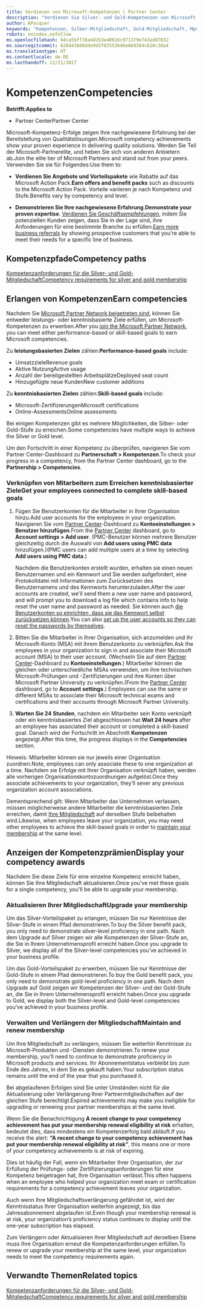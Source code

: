 ```yaml
---
title: Verdienen von Microsoft-Kompetenzen | Partner Center
description: "Verdienen Sie Silver- und Gold-Kompetenzen von Microsoft, um Ihre nachgewiesene Erfahrung bei der Bereitstellung von Qualitätslösungen in einem speziellen Geschäftsbereich zu demonstrieren."
author: KPacquer
keywords: "Kompetenzen, Silber-Mitgliedschaft, Gold-Mitgliedschaft, Mpn, MAPS, Kompetenz, Vorteile, Leistungsziele, Fähigkeitsziele"
robots: noindex,nofollow
ms.openlocfilehash: b4ca5bff38a4d2b3e40616c971379e743ad87032
ms.sourcegitcommit: 628443b08dde9d2f02553b46e669504c620c3da4
ms.translationtype: HT
ms.contentlocale: de-DE
ms.lasthandoff: 12/21/2017
---
```

<!--
•   FWLink https://go.microsoft.com/fwlink/?linkid=851080 : top of page
•   FWLink https://go.microsoft.com/fwlink/?linkid=851281: top of page (duplicate)
•   FWLink https://go.microsoft.com/fwlink/?linkid=851079: Competencies (#attainment_paths)
•   FWLink https://go.microsoft.com/fwlink/?linkid=851081: Maintain and renew membership (#maintain_membership)
•   FWLink https://go.microsoft.com/fwlink/?linkid=851082: Get your employees connected to complete skill-based goals (#associating_achievements)
•   FWLink https://go.microsoft.com/fwlink/?linkid=851083 : Achievement overrides (#achievement_override)
•   FWLink: https://go.microsoft.com/fwlink/?linkid=851236: UI link, goes to the place where you import new users. Temporarily points to the Partner Center homepage.
•   FWLink: https://go.microsoft.com/fwlink/?linkid=851607 :Will go to the docs page for Silver/Gold competency achievements. Currently goes to https://partnercenter.microsoft.com/partner/cloud-solution-provider 

 -->

# <a name="competencies"></a><span data-ttu-id="5744d-104">Kompetenzen</span><span class="sxs-lookup"><span data-stu-id="5744d-104">Competencies</span></span>

**<span data-ttu-id="5744d-105">Betrifft:</span><span class="sxs-lookup"><span data-stu-id="5744d-105">Applies to</span></span>**
-  <span data-ttu-id="5744d-106">Partner Center</span><span class="sxs-lookup"><span data-stu-id="5744d-106">Partner Center</span></span>

<span data-ttu-id="5744d-107">Microsoft-Kompetenz-Erfolge zeigen Ihre nachgewiesene Erfahrung bei der Bereitstellung von Qualitätslösungen.</span><span class="sxs-lookup"><span data-stu-id="5744d-107">Microsoft competency achievements show your proven experience in delivering quality solutions.</span></span> <span data-ttu-id="5744d-108">Werden Sie Teil der Microsoft-Partnerelite, und heben Sie sich von anderen Anbietern ab.</span><span class="sxs-lookup"><span data-stu-id="5744d-108">Join the elite tier of Microsoft Partners and stand out from your peers.</span></span> <span data-ttu-id="5744d-109">Verwenden Sie sie für Folgendes:</span><span class="sxs-lookup"><span data-stu-id="5744d-109">Use them to:</span></span> 

*  <span data-ttu-id="5744d-110">**Verdienen Sie Angebote und Vorteilspakete** wie Rabatte auf das Microsoft Action Pack.</span><span class="sxs-lookup"><span data-stu-id="5744d-110">**Earn offers and benefit packs** such as discounts to the Microsoft Action Pack.</span></span> <span data-ttu-id="5744d-111">Vorteile variieren je nach Kompetenz und Stufe.</span><span class="sxs-lookup"><span data-stu-id="5744d-111">Benefits vary by competency and level.</span></span> 

*  <span data-ttu-id="5744d-112">**Demonstrieren Sie Ihre nachgewiesene Erfahrung**.</span><span class="sxs-lookup"><span data-stu-id="5744d-112">**Demonstrate your proven expertise**.</span></span> <span data-ttu-id="5744d-113">[Verdienen Sie Geschäftsempfehlungen](referrals.md), indem Sie potenziellen Kunden zeigen, dass Sie in der Lage sind, ihre Anforderungen für eine bestimmte Branche zu erfüllen.</span><span class="sxs-lookup"><span data-stu-id="5744d-113">[Earn more business referrals](referrals.md) by showing prospective customers that you're able to meet their needs for a specific line of business.</span></span>

## <a href="" id="attainment_paths"></a> <span data-ttu-id="5744d-114">Kompetenzpfade</span><span class="sxs-lookup"><span data-stu-id="5744d-114">Competency paths</span></span>

[<span data-ttu-id="5744d-115">Kompetenzanforderungen für die Silver- und Gold-Mitgliedschaft</span><span class="sxs-lookup"><span data-stu-id="5744d-115">Competency requirements for silver and gold membership</span></span>](learn-about-competencies.md)

## <a name="earn-competencies"></a><span data-ttu-id="5744d-116">Erlangen von Kompetenzen</span><span class="sxs-lookup"><span data-stu-id="5744d-116">Earn competencies</span></span>

<span data-ttu-id="5744d-117">Nachdem Sie [Microsoft Partner Network beigetreten sind](mpn-overview.md), können Sie entweder leistungs- oder kenntnisbasierte Ziele erfüllen, um Microsoft-Kompetenzen zu erwerben.</span><span class="sxs-lookup"><span data-stu-id="5744d-117">After you [join the Microsoft Partner Network](mpn-overview.md), you can meet either performance-based or skill-based goals to earn Microsoft competencies.</span></span> 

<span data-ttu-id="5744d-118">Zu **leistungsbasierten Zielen** zählen:</span><span class="sxs-lookup"><span data-stu-id="5744d-118">**Performance-based goals** include:</span></span> 
* <span data-ttu-id="5744d-119">Umsatzziele</span><span class="sxs-lookup"><span data-stu-id="5744d-119">Revenue goals</span></span>
* <span data-ttu-id="5744d-120">Aktive Nutzung</span><span class="sxs-lookup"><span data-stu-id="5744d-120">Active usage</span></span>
* <span data-ttu-id="5744d-121">Anzahl der bereitgestellten Arbeitsplätze</span><span class="sxs-lookup"><span data-stu-id="5744d-121">Deployed seat count</span></span>
* <span data-ttu-id="5744d-122">Hinzugefügte neue Kunden</span><span class="sxs-lookup"><span data-stu-id="5744d-122">New customer additions</span></span>

<span data-ttu-id="5744d-123">Zu **kenntnisbasierten Zielen** zählen:</span><span class="sxs-lookup"><span data-stu-id="5744d-123">**Skill-based goals** include:</span></span> 
* <span data-ttu-id="5744d-124">Microsoft-Zertifizierungen</span><span class="sxs-lookup"><span data-stu-id="5744d-124">Microsoft certifications</span></span>
* <span data-ttu-id="5744d-125">Online-Assessments</span><span class="sxs-lookup"><span data-stu-id="5744d-125">Online assessments</span></span> 

<span data-ttu-id="5744d-126">Bei einigen Kompetenzen gibt es mehrere Möglichkeiten, die Silber- oder Gold-Stufe zu erreichen.</span><span class="sxs-lookup"><span data-stu-id="5744d-126">Some competencies have multiple ways to achieve the Silver or Gold level.</span></span>

<span data-ttu-id="5744d-127">Um den Fortschritt in einer Kompetenz zu überprüfen, navigieren Sie vom Partner Center-Dashboard zu **Partnerschaft > Kompetenzen**.</span><span class="sxs-lookup"><span data-stu-id="5744d-127">To check your progress in a competency, from the Partner Center dashboard, go to the **Partnership > Competencies**.</span></span> 

### <a href="" id="associating_achievements"></a><span data-ttu-id="5744d-128">Verknüpfen von Mitarbeitern zum Erreichen kenntnisbasierter Ziele</span><span class="sxs-lookup"><span data-stu-id="5744d-128">Get your employees connected to complete skill-based goals</span></span>

1.  <span data-ttu-id="5744d-129">Fügen Sie Benutzerkonten für die Mitarbeiter in Ihrer Organisation hinzu.</span><span class="sxs-lookup"><span data-stu-id="5744d-129">Add user accounts for the employees in your organization.</span></span> <span data-ttu-id="5744d-130">Navigieren Sie vom [Partner Center](http://partnercenter.microsoft.com)-Dashboard zu **Kontoeinstellungen > Benutzer hinzufügen**.</span><span class="sxs-lookup"><span data-stu-id="5744d-130">From the [Partner Center](http://partnercenter.microsoft.com) dashboard, go to **Account settings > Add user**.</span></span> <span data-ttu-id="5744d-131">(PMC-Benutzer können mehrere Benutzer gleichzeitig durch die Auswahl von **Add users using PMC data** hinzufügen.)</span><span class="sxs-lookup"><span data-stu-id="5744d-131">(PMC users can add multiple users at a time by selecting **Add users using PMC data**.)</span></span>

    <span data-ttu-id="5744d-132">Nachdem die Benutzerkonten erstellt wurden, erhalten sie einen neuen Benutzernamen und ein Kennwort und Sie werden aufgefordert, eine Protokolldatei mit Informationen zum Zurücksetzen des Benutzernamens und des Kennworts herunterzuladen.</span><span class="sxs-lookup"><span data-stu-id="5744d-132">After the user accounts are created, we'll send them a new user name and password, and will prompt you to download a log file which contains info to help reset the user name and password as needed.</span></span> <span data-ttu-id="5744d-133">Sie können auch [die Benutzerkonten so einrichten, dass sie das Kennwort selbst zurücksetzen können](https://docs.microsoft.com/en-us/azure/active-directory/active-directory-passwords-getting-started).</span><span class="sxs-lookup"><span data-stu-id="5744d-133">You can also [set up the user accounts so they can reset the passwords by themselves](https://docs.microsoft.com/en-us/azure/active-directory/active-directory-passwords-getting-started).</span></span>

2. <span data-ttu-id="5744d-134">Bitten Sie die Mitarbeiter in Ihrer Organisation, sich anzumelden und ihr Microsoft-Konto (MSA) mit ihrem Benutzerkonto zu verknüpfen.</span><span class="sxs-lookup"><span data-stu-id="5744d-134">Ask the employees in your organization to sign in and associate their Microsoft account (MSA) to their user account.</span></span> <span data-ttu-id="5744d-135">(Wechseln Sie auf dem [Partner Center](http://partnercenter.microsoft.com)-Dashboard zu **Kontoeinstellungen**.) Mitarbeiter können die gleichen oder unterschiedliche MSAs verwenden, um ihre technischen Microsoft-Prüfungen und -Zertifizierungen und ihre Konten über Microsoft Partner University zu verknüpfen.</span><span class="sxs-lookup"><span data-stu-id="5744d-135">(From the [Partner Center](http://partnercenter.microsoft.com) dashboard, go to **Account settings**.) Employees can use the same or different MSAs to associate their Microsoft technical exams and certifications and their accounts through Microsoft Partner University.</span></span>

3.  <span data-ttu-id="5744d-136">**Warten Sie 24 Stunden**, nachdem ein Mitarbeiter sein Konto verknüpft oder ein kenntnisbasiertes Ziel abgeschlossen hat.</span><span class="sxs-lookup"><span data-stu-id="5744d-136">**Wait 24 hours** after an employee has associated their account or completed a skill-based goal.</span></span> <span data-ttu-id="5744d-137">Danach wird der Fortschritt im Abschnitt **Kompetenzen** angezeigt.</span><span class="sxs-lookup"><span data-stu-id="5744d-137">After this time, the progress displays in the **Competencies** section.</span></span>

<span data-ttu-id="5744d-138">Hinweis: Mitarbeiter können sie nur jeweils einer Organisation zuordnen.</span><span class="sxs-lookup"><span data-stu-id="5744d-138">Note, employees can only associate these to one organization at a time.</span></span> <span data-ttu-id="5744d-139">Nachdem sie Erfolge mit Ihrer Organisation verknüpft haben, werden alle vorherigen Organisationskontozuordnungen aufgelöst.</span><span class="sxs-lookup"><span data-stu-id="5744d-139">Once they associate achievements to your organization, they’ll sever any previous organization account associations.</span></span>

<span data-ttu-id="5744d-140">Dementsprechend gilt: Wenn Mitarbeiter das Unternehmen verlassen, müssen möglicherweise andere Mitarbeiter die kenntnisbasierten Ziele erreichen, damit [Ihre Mitgliedschaft](#maintaining_membership) auf derselben Stufe beibehalten wird.</span><span class="sxs-lookup"><span data-stu-id="5744d-140">Likewise, when employees leave your organization, you may need other employees to achieve the skill-based goals in order to [maintain your membership](#maintaining_membership) at the same level.</span></span>

## <a name="display-your-competency-awards"></a><span data-ttu-id="5744d-141">Anzeigen der Kompetenzprämien</span><span class="sxs-lookup"><span data-stu-id="5744d-141">Display your competency awards</span></span>

<span data-ttu-id="5744d-142">Nachdem Sie diese Ziele für eine einzelne Kompetenz erreicht haben, können Sie Ihre Mitgliedschaft aktualisieren.</span><span class="sxs-lookup"><span data-stu-id="5744d-142">Once you've met these goals for a single competency, you'll be able to upgrade your membership.</span></span>

### <a name="upgrade-your-membership"></a><span data-ttu-id="5744d-143">Aktualisieren Ihrer Mitgliedschaft</span><span class="sxs-lookup"><span data-stu-id="5744d-143">Upgrade your membership</span></span>

<span data-ttu-id="5744d-144">Um das Silver-Vorteilspaket zu erlangen, müssen Sie nur Kenntnisse der Silver-Stufe in einem Pfad demonstrieren.</span><span class="sxs-lookup"><span data-stu-id="5744d-144">To buy the Silver benefit pack, you only need to demonstrate silver-level proficiency in one path.</span></span> <span data-ttu-id="5744d-145">Nach dem Upgrade auf Silver zeigen wir alle Kompetenzen der Silver-Stufe an, die Sie in Ihrem Unternehmensprofil erreicht haben.</span><span class="sxs-lookup"><span data-stu-id="5744d-145">Once you upgrade to Silver, we display all of the Silver-level competencies you’ve achieved in your business profile.</span></span> 

<span data-ttu-id="5744d-146">Um das Gold-Vorteilspaket zu erwerben, müssen Sie nur Kenntnisse der Gold-Stufe in einem Pfad demonstrieren.</span><span class="sxs-lookup"><span data-stu-id="5744d-146">To buy the Gold benefit pack, you only need to demonstrate gold-level proficiency in one path.</span></span> <span data-ttu-id="5744d-147">Nach dem Upgrade auf Gold zeigen wir Kompetenzen der Silver- und der Gold-Stufe an, die Sie in Ihrem Unternehmensprofil erreicht haben.</span><span class="sxs-lookup"><span data-stu-id="5744d-147">Once you upgrade to Gold, we display both the Silver-level and Gold-level competencies you’ve achieved in your business profile.</span></span> 

### <a href="" id="maintain_membership"></a> <span data-ttu-id="5744d-148">Verwalten und Verlängern der Mitgliedschaft</span><span class="sxs-lookup"><span data-stu-id="5744d-148">Maintain and renew membership</span></span>

<span data-ttu-id="5744d-149">Um Ihre Mitgliedschaft zu verlängern, müssen Sie weiterhin Kenntnisse zu Microsoft-Produkten und -Diensten demonstrieren.</span><span class="sxs-lookup"><span data-stu-id="5744d-149">To renew your membership, you’ll need to continue to demonstrate proficiency in Microsoft products and services.</span></span> <span data-ttu-id="5744d-150">Ihr Abonnementstatus verbleibt bis zum Ende des Jahres, in dem Sie es gekauft haben.</span><span class="sxs-lookup"><span data-stu-id="5744d-150">Your subscription status remains until the end of the year that you purchased it.</span></span>

<span data-ttu-id="5744d-151">Bei abgelaufenen Erfolgen sind Sie unter Umständen nicht für die Aktualisierung oder Verlängerung Ihrer Partnermitgliedschaften auf der gleichen Stufe berechtigt.</span><span class="sxs-lookup"><span data-stu-id="5744d-151">Expired achievements may make you ineligible for upgrading or renewing your partner memberships at the same level.</span></span> 

<span data-ttu-id="5744d-152">Wenn Sie die Benachrichtigung **A recent change to your competency achievement has put your membership renewal eligibility at risk** erhalten, bedeutet dies, dass mindestens ein Kompetenzerfolg bald abläuft.</span><span class="sxs-lookup"><span data-stu-id="5744d-152">If you receive the alert: **“A recent change to your competency achievement has put your membership renewal eligibility at risk”**, this means one or more of your competency achievements is at risk of expiring.</span></span> 

<span data-ttu-id="5744d-153">Dies ist häufig der Fall, wenn ein Mitarbeiter Ihrer Organisation, der zur Erfüllung der Prüfungs- oder Zertifizierungsanforderungen für eine Kompetenz beigetragen hat, Ihre Organisation verlässt.</span><span class="sxs-lookup"><span data-stu-id="5744d-153">This often happens when an employee who helped your organization meet exam or certification requirements for a competency achievement leaves your organization.</span></span> 

<span data-ttu-id="5744d-154">Auch wenn Ihre Mitgliedschaftsverlängerung gefährdet ist, wird der Kenntnisstatus Ihrer Organisation weiterhin angezeigt, bis das Jahresabonnement abgelaufen ist.</span><span class="sxs-lookup"><span data-stu-id="5744d-154">Even though your membership renewal is at risk, your organization’s proficiency status continues to display until the one-year subscription has elapsed.</span></span>

<span data-ttu-id="5744d-155">Zum Verlängern oder Aktualisieren Ihrer Mitgliedschaft auf derselben Ebene muss Ihre Organisation erneut die Kompetenzanforderungen erfüllen.</span><span class="sxs-lookup"><span data-stu-id="5744d-155">To renew or upgrade your membership at the same level, your organization needs to meet the competency requirements again.</span></span>

## <a name="related-topics"></a><span data-ttu-id="5744d-156">Verwandte Themen</span><span class="sxs-lookup"><span data-stu-id="5744d-156">Related topics</span></span>

[<span data-ttu-id="5744d-157">Kompetenzanforderungen für die Silver- und Gold-Mitgliedschaft</span><span class="sxs-lookup"><span data-stu-id="5744d-157">Competency requirements for silver and gold membership</span></span>](learn-about-competencies.md)